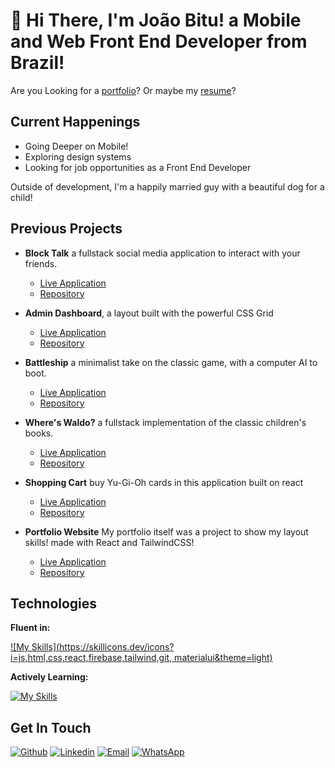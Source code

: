 
# &#128075; Hi There, I'm João Bitu! a Mobile and Web Front End Developer from Brazil! 

Are you Looking for a [portfolio](https://polite-strudel-3cec49.netlify.app/)? Or maybe my [resume](https://drive.google.com/uc?export=download&id=10EgLHJa-qyvivbf2iYQcLcRs4tR912hS)? 
## Current Happenings

- Going Deeper on Mobile!
- Exploring design systems
- Looking for job opportunities as a Front End Developer

Outside of development, I'm a happily married guy with a beautiful dog for a child!
## Previous Projects


* **Block Talk** a fullstack social media application to interact with your friends.
   * [Live Application](https://dapper-meerkat-e86fe4.netlify.app/#/)
   * [Repository](https://github.com/joaobitu/block-talk)
* **Admin Dashboard**, a layout built with the powerful CSS Grid
    * [Live Application](https://joaobitu.github.io/admin-dashboard/)
    * [Repository](https://github.com/joaobitu/admin-dashboard) 

* **Battleship** a minimalist take on the classic game, with a computer AI to boot.
     * [Live Application](https://joaobitu.github.io/Battleship/)
   * [Repository](https://github.com/joaobitu/Battleship)
* **Where's Waldo?** a fullstack implementation of the classic children's books.
  * [Live Application](https://joaobitu.github.io/where-is-waldo/)
  * [Repository](https://github.com/joaobitu/where-is-waldo)
* **Shopping Cart** buy Yu-Gi-Oh cards in this application built on react
     * [Live Application](https://joaobitu.github.io/shopping-cart/)
   * [Repository](https://github.com/joaobitu/shopping-cart)
* **Portfolio Website** My portfolio itself was a project to show my layout skills! made with React and TailwindCSS!
    * [Live Application](https://polite-strudel-3cec49.netlify.app/)
    * [Repository](https://github.com/joaobitu/portfolio)

## Technologies

**Fluent in:**

[![My Skills](https://skillicons.dev/icons?i=js,html,css,react,firebase,tailwind,git, materialui&theme=light)](https://skillicons.dev)

**Actively Learning:**

[![My Skills](https://skillicons.dev/icons?i=figma,kotlin&theme=light)](https://skillicons.dev)
## Get In Touch 

[![Github](https://img.shields.io/badge/-Joao_bitu-000?style=for-the-badge&logo=github&logoColor=azure&color=181717)](https://github.com/joaobitu)
[![Linkedin](https://img.shields.io/badge/-Joao_bitu-000?style=for-the-badge&logo=linkedin&logoColor=azure&color=0A66C2)](https://www.linkedin.com/in/joaobitu/) 
[![Email](https://img.shields.io/badge/-Joao_Bitu-000?style=for-the-badge&logo=gmail&logoColor=red&color=eeeee4)](mailto:joaovbitu@gmail.com) 
[![WhatsApp](https://img.shields.io/badge/-Joao_Bitu-000?style=for-the-badge&logo=whatsapp&logoColor=eeeee4&color=green)](https://api.whatsapp.com/send?phone=5547989196804) 
